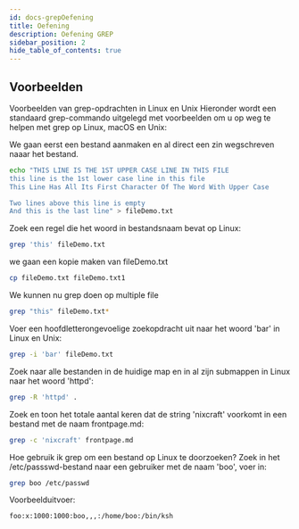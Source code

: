 ```yaml
---
id: docs-grepOefening
title: Oefening
description: Oefening GREP
sidebar_position: 2
hide_table_of_contents: true
---
```


## Voorbeelden
Voorbeelden van grep-opdrachten in Linux en Unix
Hieronder wordt een standaard grep-commando uitgelegd met voorbeelden om u op weg te helpen met grep op Linux, macOS en Unix:

We gaan eerst een bestand aanmaken en al direct een zin wegschreven naaar het bestand.
```bash
echo "THIS LINE IS THE 1ST UPPER CASE LINE IN THIS FILE
this line is the 1st lower case line in this file
This Line Has All Its First Character Of The Word With Upper Case

Two lines above this line is empty
And this is the last line" > fileDemo.txt
```
Zoek een regel die het woord in bestandsnaam bevat op Linux:
```bash
grep 'this' fileDemo.txt
```

we gaan een kopie maken van fileDemo.txt 
```bash
cp fileDemo.txt fileDemo.txt1
```

We kunnen nu grep doen op multiple file
```bash
grep "this" fileDemo.txt*
```
Voer een hoofdletterongevoelige zoekopdracht uit naar het woord 'bar' in Linux en Unix:
```bash
grep -i 'bar' fileDemo.txt
```
Zoek naar alle bestanden in de huidige map en in al zijn submappen in Linux naar het woord 'httpd':
```bash
grep -R 'httpd' .
```
Zoek en toon het totale aantal keren dat de string 'nixcraft' voorkomt in een bestand met de naam frontpage.md:
```bash
grep -c 'nixcraft' frontpage.md
```

Hoe gebruik ik grep om een ​​bestand op Linux te doorzoeken?
Zoek in het /etc/passswd-bestand naar een gebruiker met de naam 'boo', voer in:
```bash
grep boo /etc/passwd
```
Voorbeelduitvoer:

```bash
foo:x:1000:1000:boo,,,:/home/boo:/bin/ksh
```

